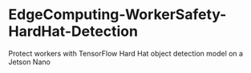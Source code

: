 # EdgeComputing-WorkerSafety-HardHat-Detection
Protect workers with TensorFlow Hard Hat object detection model on a Jetson Nano

